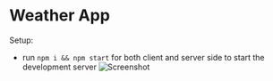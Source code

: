 # Weather App

Setup:

- run `npm i && npm start` for both client and server side to start the development server
![Screenshot](https://user-images.githubusercontent.com/76533822/207242835-6e4582a9-c166-4f9e-9d27-e627d2c06b1a.png)

